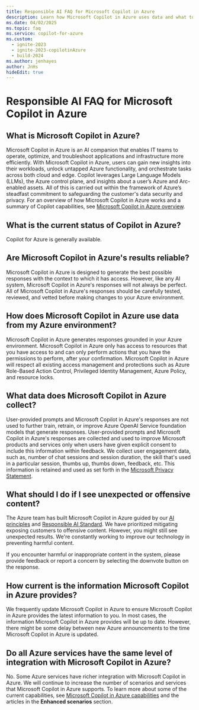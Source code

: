 ```yaml
---
title: Responsible AI FAQ for Microsoft Copilot in Azure
description: Learn how Microsoft Copilot in Azure uses data and what to expect.
ms.date: 04/02/2025
ms.topic: faq
ms.service: copilot-for-azure
ms.custom:
  - ignite-2023
  - ignite-2023-copilotinAzure
  - build-2024
ms.author: jenhayes
author: JnHs
hideEdit: true
---
```


# Responsible AI FAQ for Microsoft Copilot in Azure

## What is Microsoft Copilot in Azure?

Microsoft Copilot in Azure is an AI companion that enables IT teams to operate, optimize, and troubleshoot applications and infrastructure more efficiently. With Microsoft Copilot in Azure, users can gain new insights into their workloads, unlock untapped Azure functionality, and orchestrate tasks across both cloud and edge. Copilot leverages Large Language Models (LLMs), the Azure control plane, and insights about a user’s Azure and Arc-enabled assets. All of this is carried out within the framework of Azure’s steadfast commitment to safeguarding the customer's data security and privacy. For an overview of how Microsoft Copilot in Azure works and a summary of Copilot capabilities, see [Microsoft Copilot in Azure overview](overview.md).

## What is the current status of Copilot in Azure?

Copilot for Azure is generally available.

## Are Microsoft Copilot in Azure's results reliable?

Microsoft Copilot in Azure is designed to generate the best possible responses with the context to which it has access. However, like any AI system, Microsoft Copilot in Azure's responses will not always be perfect. All of Microsoft Copilot in Azure's responses should be carefully tested, reviewed, and vetted before making changes to your Azure environment.

## How does Microsoft Copilot in Azure use data from my Azure environment?

Microsoft Copilot in Azure generates responses grounded in your Azure environment. Microsoft Copilot in Azure only has access to resources that you have access to and can only perform actions that you have the permissions to perform, after your confirmation. Microsoft Copilot in Azure will respect all existing access management and protections such as Azure Role-Based Action Control, Privileged Identity Management, Azure Policy, and resource locks.

## What data does Microsoft Copilot in Azure collect?

User-provided prompts and Microsoft Copilot in Azure's responses are not used to further train, retrain, or improve Azure OpenAI Service foundation models that generate responses. User-provided prompts and Microsoft Copilot in Azure's responses are collected and used to improve Microsoft products and services only when users have given explicit consent to include this information within feedback. We collect user engagement data, such as, number of chat sessions and session duration, the skill that's used in a particular session, thumbs up, thumbs down, feedback, etc. This information is retained and used as set forth in the [Microsoft Privacy Statement](https://privacy.microsoft.com/en-us/privacystatement).

## What should I do if I see unexpected or offensive content?

The Azure team has built Microsoft Copilot in Azure guided by our [AI principles](https://www.microsoft.com/ai/principles-and-approach) and [Responsible AI Standard](https://aka.ms/RAIStandardPDF). We have prioritized mitigating exposing customers to offensive content. However, you might still see unexpected results. We're constantly working to improve our technology in preventing harmful content.

If you encounter harmful or inappropriate content in the system, please provide feedback or report a concern by selecting the downvote button on the response.

## How current is the information Microsoft Copilot in Azure provides?

We frequently update Microsoft Copilot in Azure to ensure Microsoft Copilot in Azure provides the latest information to you. In most cases, the information Microsoft Copilot in Azure provides will be up to date. However, there might be some delay between new Azure announcements to the time Microsoft Copilot in Azure is updated.

## Do all Azure services have the same level of integration with Microsoft Copilot in Azure?

No. Some Azure services have richer integration with Microsoft Copilot in Azure. We will continue to increase the number of scenarios and services that Microsoft Copilot in Azure supports. To learn more about some of the current capabilities, see [Microsoft Copilot in Azure capabilities](capabilities.md) and the articles in the **Enhanced scenarios** section.
